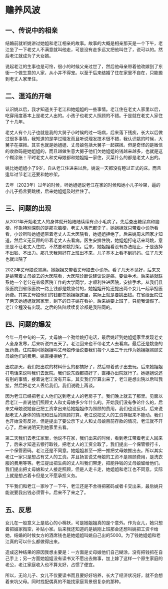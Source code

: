 # 赡养风波

## 一、传说中的相亲

结婚前就听姚讲过她姐和老江相亲的故事。故事的大概是相亲那天是一个下午，老江坐了一下老丈人不满意就叫他走，可是没有走多远又把他叫住了，说可以的。然后老江就成为了大女婿。

说起老江的生事也是可怜，很小的时候父亲过世了，然后他母亲带着他改嫁到了东街一个做生意的人家，从小并不得宠。以至于后来结婚了住在家里不自在，只能搬到老丈人家里住。

## 二、混沌的开端

认识姚以后，我才知道关于老江和她姐姐的一些事情。老江住在老丈人家里以后，吃穿用度基本上是老丈人出的。小孩子也老丈人照顾的不错。于是就在老丈人家住了十几年。

老丈人有个儿子也就是我的大舅子小时候的过一场病，后来落下残疾，长大以后做过很多事情，我知道的是学过理发而且听说理发技术很不错，我认识姚的时候，大舅子在摆摊。其实也就是她姐姐、丈母娘包括大舅子一起摆摊。但是奇怪的是微信的收款码是她姐姐的，而且越做生意大舅子他们欠她姐姐的钱越来越多，也就是这个糊涂账！平时老丈人和丈母娘都和她姐姐一家住，买菜什么的都是老丈人出的。

姚比她姐姐小了9岁，自从老江住进来以后，姚说一天都没有睡过正式的床。而且逢年过节老江还要和她吵架。

去年（2023年）过年的时候，听她姐姐说老江在家的时候和她小儿子吵架，逼的小儿子扬言要跳楼，后来她姐姐及时拦住了。

## 三、问题的出现

从2021年开始老丈人的身体就开始陆陆续续有点小毛病了。先后查出糖尿病和脑梗，印象特别深刻的是那次脑梗，老丈人嘴巴都歪了，她姐姐就只带着小诊所看看，小诊所叫她姐姐带着老丈人去大医院看，她姐姐拒绝了。后来姚周末回家才知道，然后义无反顾的带着老丈人去看病。医生安排住院，她姐姐打电话来骂姚，意思是不让老丈人住院，不然要和姚打架。后来，她姐姐看没有办法阻止，于是选择不出钱、不出力。那几天我刚好在上班出不来，儿子基本上看不到妈妈。住了几天也就出院了

2022年丈母娘说胃痛，她姐姐又带着丈母娘去小诊所。看了几天不见好，后来又是姚带着丈母娘去的大医院看，大医院诊断说建议说是癌，要做手术。后来姚就联系她一个老公在省级医院工作的大学同学，才顺利住进医院，安排手术。从我们县级医院到省级医院一路上钱都是姚垫付的，她姐姐开始还提出两个女儿一起承担医药费。其实丈母娘他们的钱都在她姐姐这里，实际上就是要姚出钱。在省级医院住了两天她姐姐就回家里，剩下的日子姚在看护，后来姚要上班了，只能我请假了。老江全程没有出现。之后的陆陆续续复诊都是我陪同的。

## 四、问题的爆发

今年一月中旬的一天，丈母娘一个劲给姚打电话，最后姚赶到她姐姐家里发现老丈人全身发寒，后来听说四五天了。老江回来也不带老丈人去看病。最后还是姚垫的医药费。住院期间她姐姐叫丈母娘传话说要我们每个人出三千元作为她姐姐照顾丈母娘他们的费用。姚直接拒绝了。

出院那天，我们把出院的材料什么的都搞好了，然后带着孩子出去玩。后来她姐姐打电话来说叫我们去医院。我们说东西都搞好了，直接办出院就行了。她姐姐说还有别的事情，接着说老江没有开车。其实我们早算出来了，老江是想出院以后叫我接，然后把老丈人丢给我们。我们说晚上再谈。

因为老江已经把老丈人他们送到老丈人的老房子了。我们晚上就去了那里。见面以后老江一直说他们照顾丈人和丈母娘多少年什么的。开始我们没有争论什么的，后来丈母娘说她自己把工资拿出来给她姐姐作为照顾的费用，我们也没反对。后来说起老丈人身体的情况和日后的照顾打算。老江说把丈人的工资存起来不能动。我们也开始没有反对，但是提出了要公示下丈人和丈母娘目前存款的情况，老江就不开心了。后来说明天到她家里去看。

第二天我们去老江家里，他说不在家，我们出来的时候，看到老江带着老丈人回来了，后来才知道去银行取钱，把老丈人的工资全取了。我们提出一个保管银行卡，一个保管密码。老江还是不同意。她姐姐甚至一把一推把丈母娘推出去。所以其实老江一家只是想占有丈人的工资。并且扬言说丈母娘的工资不是照顾费用，是洗衣服的费用等等。老江提出把生病的丈人叫我们带走，把能挣钱的丈母娘留给他们。我们提出把丈母娘和丈人接走照顾，但是人走卡走，她姐姐和老江也不同意。实际上就是想占着卡但是又不愿承担义务。

下午我们和老江一家吵了一下午，老江还是不舍得把密码或者卡交出来，最后姚只能说要我出钱必须管卡。后来不了来之了。

## 五、反思

女儿在一般意义上是贴心的小棉袄，可是她姐姐真的是个意外。作为女儿，她只想着把娘家掏空，补贴小家。后来我还知道的是姚刚上班那会还想叫姚把工资卡给她，结婚的时候女方的酒席钱也是她姐姐叫姚自己出的5000。为了钱她姐姐和老江真的可以什么都做得出来。

造成这种结果的原因我想主要是：一方面是丈母娘他们自己糊涂，没有把钱抓在自己手上；另一方面她姐姐没有读书又不愿出去做事，加上嫁了这样一个原生家庭的老公，老江家庭收入也不算太好，占惯了便宜。

所以，无论儿子、女儿不仅要读书而且要好好培养，长大了经济状况好，就不会想着来坑父母。同时找配偶真的不能找家庭背景很复杂的那种。
